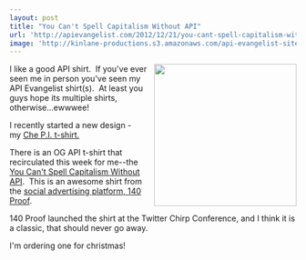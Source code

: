 ```yaml
---
layout: post
title: "You Can't Spell Capitalism Without API"
url: 'http://apievangelist.com/2012/12/21/you-cant-spell-capitalism-without-api/'
image: 'http://kinlane-productions.s3.amazonaws.com/api-evangelist-site/blog/you-cant-spell-capitalism-without-api.jpg'
---
```


[<img class="c1" src="https://s3.amazonaws.com/kinlane-productions/api-evangelist/140-proof/you-cant-spell-capitalism-without-api.jpg" alt="" width="250" align="right" />][1]

I like a good API shirt.  If you've ever seen me in person you've seen my API Evangelist shirt(s).  At least you guys hope its multiple shirts, otherwise...ewwwee!

I recently started a new design - my [Che P.I. t-shirt.][2]  

There is an OG API t-shirt that recirculated this week for me--the [You Can't Spell Capitalism Without API][3].  This is an awesome shirt from the [social advertising platform, 140 Proof][4].  

140 Proof launched the shirt at the Twitter Chirp Conference, and I think it is a classic, that should never go away.

I'm ordering one for christmas!

   [1]: http://www.flickr.com/photos/140proof/8226540780/
   [2]: /2012/12/13/get-my-new-che-p.i.-shirts/
   [3]: http://schwag.140proof.com/product/capitalism-t-shirt
   [4]: http://www.140proof.com/
